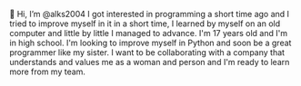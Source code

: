  👋 Hi, I’m @alks2004
I got interested in programming a short time ago
and I tried to improve myself in it in a short time,
I learned by myself on an old computer and little by little 
I managed to advance. I'm 17 years old and I'm in high school.
I'm looking to improve myself in Python and soon be a great programmer like my sister.
I want to be collaborating with a company that understands and values 
​​me as a woman and person and I'm ready to learn more from my team.

<!---
alks2004/alks2004 is a ✨ special ✨ repository because its `README.md` (this file) appears on your GitHub profile.
You can click the Preview link to take a look at your changes.
--->
